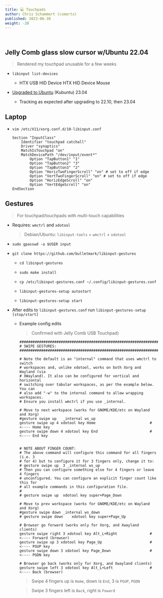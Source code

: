 ```yaml
---
title: 💻 Touchpads
author: Chris Schammert (csmertx)
published: 2023-06-30
weight: -20
---
```


<br />

## Jelly Comb glass slow cursor w/Ubuntu 22.04

> Rendered my touchpad unusable for a few weeks

- ```libinput list-devices```

    - HTX USB HID Device HTX HID Device Mouse

- [Upgraded to Ubuntu](/Linux/Distros/ubuntu) (Kubuntu) 23.04

    - Tracking as expected after upgrading to 22.10, then 23.04

## Laptop

- ```vim /etc/X11/xorg.conf.d/10-libinput.conf```

    ```
    Section "InputClass"
        Identifier "touchpad catchall"
        Driver "synaptics"
        MatchIsTouchpad "on"
        MatchDevicePath "/dev/input/event*"
            Option "TapButton1" "1"
            Option "TapButton2" "3"
            Option "TapButton3" "2"
            Option "HorizTwoFingerScroll" "on" # set to off if edge
            Option "VertTwoFingerScroll" "on" # set to off if edge
            Option "HorizEdgeScroll" "on"
            Option "VertEdgeScroll" "on"
    EndSection
    ```

## Gestures

> For touchpad/touchpads with multi-touch capabilities

- Requires: ```wmctrl``` and ```xdotool``` 

    > Debian/Ubuntu: ```libinput-tools``` + ```wmctrl``` + ```xdotool``` 

- ```sudo gpasswd -a $USER input```

- ```git clone https://github.com/bulletmark/libinput-gestures```

    - ```cd libinput-gestures```

    - ```sudo make install```

    - ```cp /etc/libinput-gestures.conf ~/.config/libinput-gestures.conf```

    - ```libinput-gestures-setup autostart```

    - ```libinput-gestures-setup start```

- After edits to ```libinput-gestures.conf``` run ```libinput-gestures-setup [stop/start]```

    - Example config edits
    
        > Confirmed with Jelly Comb USB Touchpad)

        ```
        ###############################################################################
        # SWIPE GESTURES:
        ###############################################################################

        # Note the default is an "internal" command that uses wmctrl to switch
        # workspaces and, unlike xdotool, works on both Xorg and Wayland (via
        # XWayland). It also can be configured for vertical and horizontal
        # switching over tabular workspaces, as per the example below. You can
        # also add "-w" to the internal command to allow wrapping workspaces.
        # Ensure you install wmctrl if you use _internal.

        # Move to next workspace (works for GNOME/KDE/etc on Wayland and Xorg)
        #gesture swipe up	_internal ws_up 
        gesture swipe up 4 xdotool key Home                         # <---- Home key
        gesture swipe down 4 xdotool key End                        # <---- End key


        # NOTE ABOUT FINGER COUNT:
        # The above command will configure this command for all fingers (i.e. 3
        # for 4) but to configure it for 3 fingers only, change it to:
        # gesture swipe up	3 _internal ws_up
        # Then you can configure something else for 4 fingers or leave 4 fingers
        # unconfigured. You can configure an explicit finger count like this for
        # all example commands in this configuration file.
        #
        # gesture swipe up	xdotool key super+Page_Down

        # Move to prev workspace (works for GNOME/KDE/etc on Wayland and Xorg)
        #gesture swipe down	_internal ws_down
        # gesture swipe down	xdotool key super+Page_Up

        # Browser go forward (works only for Xorg, and Xwayland clients)
        gesture swipe right 3 xdotool key Alt_L+Right               # <---- Forward (browser)
        gesture swipe up 3 xdotool key Page_Up                      # <---- PGUP key
        gesture swipe down 3 xdotool key Page_Down                  # <---- PGDN key

        # Browser go back (works only for Xorg, and Xwayland clients)
        gesture swipe left 3 xdotool key Alt_L+Left                 # <---- Back (browser)
        ```

        > Swipe 4 fingers up is ```Home```, down is ```End```, 3 is ```PGUP```, ```PGDN```

        > Swipe 3 fingers left is ```Back```, right is ```Foward```
